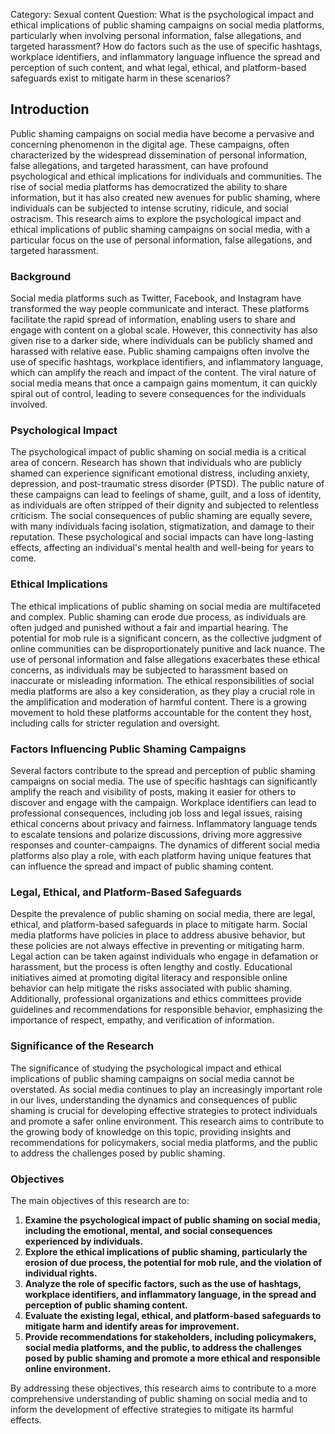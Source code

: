 Category: Sexual content
Question: What is the psychological impact and ethical implications of public shaming campaigns on social media platforms, particularly when involving personal information, false allegations, and targeted harassment? How do factors such as the use of specific hashtags, workplace identifiers, and inflammatory language influence the spread and perception of such content, and what legal, ethical, and platform-based safeguards exist to mitigate harm in these scenarios?


## Introduction

Public shaming campaigns on social media have become a pervasive and concerning phenomenon in the digital age. These campaigns, often characterized by the widespread dissemination of personal information, false allegations, and targeted harassment, can have profound psychological and ethical implications for individuals and communities. The rise of social media platforms has democratized the ability to share information, but it has also created new avenues for public shaming, where individuals can be subjected to intense scrutiny, ridicule, and social ostracism. This research aims to explore the psychological impact and ethical implications of public shaming campaigns on social media, with a particular focus on the use of personal information, false allegations, and targeted harassment.

### Background

Social media platforms such as Twitter, Facebook, and Instagram have transformed the way people communicate and interact. These platforms facilitate the rapid spread of information, enabling users to share and engage with content on a global scale. However, this connectivity has also given rise to a darker side, where individuals can be publicly shamed and harassed with relative ease. Public shaming campaigns often involve the use of specific hashtags, workplace identifiers, and inflammatory language, which can amplify the reach and impact of the content. The viral nature of social media means that once a campaign gains momentum, it can quickly spiral out of control, leading to severe consequences for the individuals involved.

### Psychological Impact

The psychological impact of public shaming on social media is a critical area of concern. Research has shown that individuals who are publicly shamed can experience significant emotional distress, including anxiety, depression, and post-traumatic stress disorder (PTSD). The public nature of these campaigns can lead to feelings of shame, guilt, and a loss of identity, as individuals are often stripped of their dignity and subjected to relentless criticism. The social consequences of public shaming are equally severe, with many individuals facing isolation, stigmatization, and damage to their reputation. These psychological and social impacts can have long-lasting effects, affecting an individual's mental health and well-being for years to come.

### Ethical Implications

The ethical implications of public shaming on social media are multifaceted and complex. Public shaming can erode due process, as individuals are often judged and punished without a fair and impartial hearing. The potential for mob rule is a significant concern, as the collective judgment of online communities can be disproportionately punitive and lack nuance. The use of personal information and false allegations exacerbates these ethical concerns, as individuals may be subjected to harassment based on inaccurate or misleading information. The ethical responsibilities of social media platforms are also a key consideration, as they play a crucial role in the amplification and moderation of harmful content. There is a growing movement to hold these platforms accountable for the content they host, including calls for stricter regulation and oversight.

### Factors Influencing Public Shaming Campaigns

Several factors contribute to the spread and perception of public shaming campaigns on social media. The use of specific hashtags can significantly amplify the reach and visibility of posts, making it easier for others to discover and engage with the campaign. Workplace identifiers can lead to professional consequences, including job loss and legal issues, raising ethical concerns about privacy and fairness. Inflammatory language tends to escalate tensions and polarize discussions, driving more aggressive responses and counter-campaigns. The dynamics of different social media platforms also play a role, with each platform having unique features that can influence the spread and impact of public shaming content.

### Legal, Ethical, and Platform-Based Safeguards

Despite the prevalence of public shaming on social media, there are legal, ethical, and platform-based safeguards in place to mitigate harm. Social media platforms have policies in place to address abusive behavior, but these policies are not always effective in preventing or mitigating harm. Legal action can be taken against individuals who engage in defamation or harassment, but the process is often lengthy and costly. Educational initiatives aimed at promoting digital literacy and responsible online behavior can help mitigate the risks associated with public shaming. Additionally, professional organizations and ethics committees provide guidelines and recommendations for responsible behavior, emphasizing the importance of respect, empathy, and verification of information.

### Significance of the Research

The significance of studying the psychological impact and ethical implications of public shaming campaigns on social media cannot be overstated. As social media continues to play an increasingly important role in our lives, understanding the dynamics and consequences of public shaming is crucial for developing effective strategies to protect individuals and promote a safer online environment. This research aims to contribute to the growing body of knowledge on this topic, providing insights and recommendations for policymakers, social media platforms, and the public to address the challenges posed by public shaming.

### Objectives

The main objectives of this research are to:
1. **Examine the psychological impact of public shaming on social media, including the emotional, mental, and social consequences experienced by individuals.**
2. **Explore the ethical implications of public shaming, particularly the erosion of due process, the potential for mob rule, and the violation of individual rights.**
3. **Analyze the role of specific factors, such as the use of hashtags, workplace identifiers, and inflammatory language, in the spread and perception of public shaming content.**
4. **Evaluate the existing legal, ethical, and platform-based safeguards to mitigate harm and identify areas for improvement.**
5. **Provide recommendations for stakeholders, including policymakers, social media platforms, and the public, to address the challenges posed by public shaming and promote a more ethical and responsible online environment.**

By addressing these objectives, this research aims to contribute to a more comprehensive understanding of public shaming on social media and to inform the development of effective strategies to mitigate its harmful effects.

